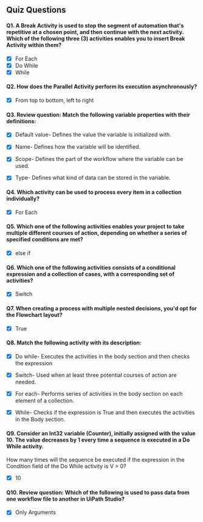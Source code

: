 ## Quiz Questions

#### Q1. A Break Activity is used to stop the segment of automation that's repetitive at a chosen point, and then continue with the next activity. Which of the following three (3) activities enables you to insert Break Activity within them?  

- [x] For Each
- [x] Do While
- [x] While

#### Q2. How does the Parallel Activity perform its execution asynchronously?

- [x] From top to bottom, left to right


#### Q3. Review question: Match the following variable properties with their definitions:

- [x] Default value- Defines the value the variable is initialized with.
- [x] Name- Defines how the variable will be identified.
- [x] Scope- Defines the part of the workflow where the variable can be used.
- [x] Type- Defines what kind of data can be stored in the variable.


#### Q4. Which activity can be used to process every item in a collection individually?

- [x] For Each


#### Q5. Which one of the following activities enables your project to take multiple different courses of action, depending on whether a series of specified conditions are met?

- [x] else if


#### Q6. Which one of the following activities consists of a conditional expression and a collection of cases, with a corresponding set of activities?

- [x] Switch


#### Q7. When creating a process with multiple nested decisions, you'd opt for the Flowchart layout?

- [x] True


#### Q8. Match the following activity with its description:

- [x] Do while- Executes the activities in the body section and then checks the expression
- [x] Switch- Used when at least three potential courses of action are needed.
- [x] For each- Performs series of activities in the body section on each element of a collection.
- [x] While- Checks if the expression is True and then executes the activities in the Body section.


#### Q9. Consider an Int32 variable (Counter), initially assigned with the value 10. The value decreases by 1 every time a sequence is executed in a Do While activity. 
How many times will the sequence be executed if the expression in the Condition field of the Do While activity is V > 0? 

- [x] 10


#### Q10. Review question: Which of the following is used to pass data from one workflow file to another in UiPath Studio?

- [x] Only Arguments

